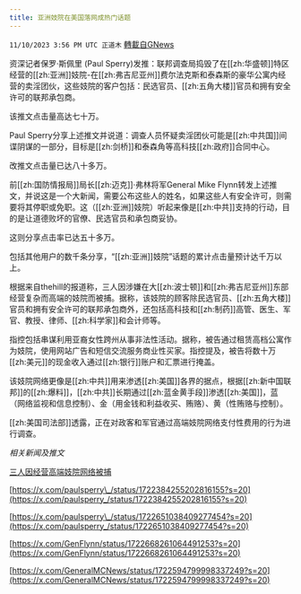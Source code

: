 ```yaml
---
title: 亚洲妓院在美国落网成热门话题
---
```

`11/10/2023 3:56 PM UTC 正道木` [轉載自GNews](https://gnews.org/articles/1956594)

         



资深记者保罗·斯佩里 (Paul Sperry)发推：联邦调查局捣毁了在[[zh:华盛顿]]特区经营的[[zh:亚洲]]妓院-在[[zh:弗吉尼亚州]]费尔法克斯和泰森斯的豪华公寓内经营的卖淫团伙，这些妓院的客户包括：民选官员、[[zh:五角大楼]]官员和拥有安全许可的联邦承包商。

该推文点击量高达七十万。

Paul Sperry分享上述推文并说道：调查人员怀疑卖淫团伙可能是[[zh:中共国]]间谍阴谋的一部分，目标是[[zh:剑桥]]和泰森角等高科技[[zh:政府]]合同中心。

改推文点击量已达八十多万。

前[[zh:国防情报局]]局长[[zh:迈克]]·弗林将军General Mike Flynn转发上述推文，并说这是一个大新闻，需要公布这些人的姓名，如果这些人有安全许可，则需要将其停职或免职。这（[[zh:亚洲]]妓院）听起来像是[[zh:中共]]支持的行动，目的是让道德败坏的官僚、民选官员和承包商妥协。

这则分享点击率已达五十多万。

包括其他用户的数千条分享，“[[zh:亚洲]]妓院”话题的累计点击量预计达千万以上。

根据来自thehill的报道称，三人因涉嫌在大[[zh:波士顿]]和[[zh:弗吉尼亚州]]东部经营复杂而高端的妓院而被捕。据称，该妓院的顾客除民选官员、[[zh:五角大楼]]官员和拥有安全许可的联邦承包商外，还包括高科技和[[zh:制药]]高管、医生、军官、教授、律师、[[zh:科学家]]和会计师等。

指控包括串谋利用亚裔女性跨州从事非法性活动。据称，被告通过租赁高档公寓作为妓院，使用网站广告和短信交流服务商业性买家。指控提及，被告将数十万[[zh:美元]]的现金收入通过[[zh:银行]]账户和汇票进行掩盖。

该妓院网络更像是[[zh:中共]]用来渗透[[zh:美国]]各界的据点，根据[[zh:新中国联邦]]的[[zh:爆料]]，[[zh:中共]]长期通过[[zh:蓝金黄手段]]渗透[[zh:美国]]，蓝（网络监视和信息控制）、金（用金钱和利益收买、贿赂）、黄（性贿赂与控制）。

[[zh:美国司法部]]透露，正在对政客和军官通过高端妓院网络支付性费用的行为进行调查。

*相关新闻及推文*

[三人因经营高端妓院网络被捕](https://www.justice.gov/usao-ma/pr/three-arrested-operating-high-end-brothel-network)

[https://x.com/paulsperry\_/status/1722384255202816155?s=20](https://x.com/paulsperry_/status/1722384255202816155?s=20)

[https://x.com/paulsperry\_/status/1722651038409277454?s=20](https://x.com/paulsperry_/status/1722651038409277454?s=20)

[https://x.com/GenFlynn/status/1722668261064491253?s=20](https://x.com/GenFlynn/status/1722668261064491253?s=20)

[https://x.com/GeneralMCNews/status/1722594799998337249?s=20](https://x.com/GeneralMCNews/status/1722594799998337249?s=20)
